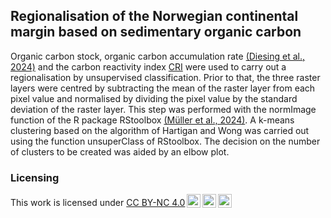 ## Regionalisation of the Norwegian continental margin based on sedimentary organic carbon

Organic carbon stock, organic carbon accumulation rate [(Diesing et al., 2024)](https://doi.org/10.1038/s43247-024-01502-8) and the carbon reactivity index [CRI](https://github.com/diesing-ngu/cri_model) were used to carry out a regionalisation by unsupervised classification. Prior to that, the three raster layers were centred by subtracting the mean of the raster layer from each pixel value and normalised by dividing the pixel value by the standard deviation of the raster layer. This step was performed with the normImage function of the R package RStoolbox [(Müller et al., 2024)](https://doi.org/10.1111/2041-210X.14451). A k-means clustering based on the algorithm of Hartigan and Wong was carried out using the function unsuperClass of RStoolbox. The decision on the number of clusters to be created was aided by an elbow plot.

### Licensing

<p xmlns:cc="http://creativecommons.org/ns#" >This work is licensed under <a href="https://creativecommons.org/licenses/by-nc/4.0/?ref=chooser-v1" target="_blank" rel="license noopener noreferrer" style="display:inline-block;">CC BY-NC 4.0<img style="height:22px!important;margin-left:3px;vertical-align:text-bottom;" src="https://mirrors.creativecommons.org/presskit/icons/cc.svg?ref=chooser-v1" alt=""><img style="height:22px!important;margin-left:3px;vertical-align:text-bottom;" src="https://mirrors.creativecommons.org/presskit/icons/by.svg?ref=chooser-v1" alt=""><img style="height:22px!important;margin-left:3px;vertical-align:text-bottom;" src="https://mirrors.creativecommons.org/presskit/icons/nc.svg?ref=chooser-v1" alt=""></a></p>
